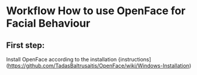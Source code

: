 # Workflow How to use OpenFace for Facial Behaviour

## First step:
Install OpenFace according to the installation {instructions](https://github.com/TadasBaltrusaitis/OpenFace/wiki/Windows-Installation)

